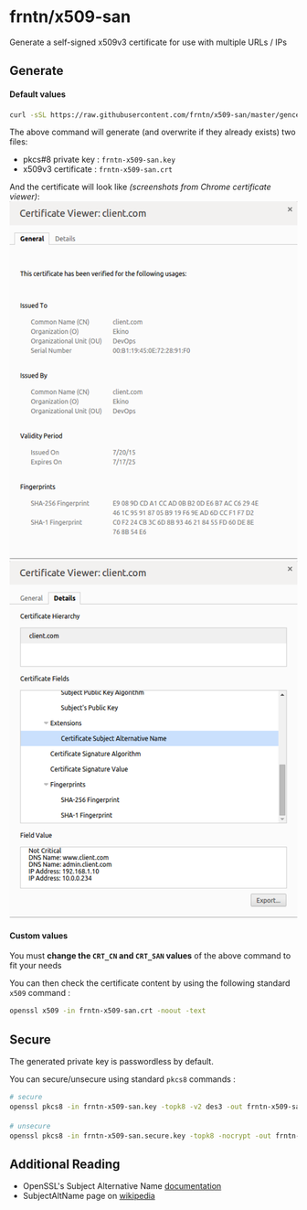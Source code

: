 # frntn/x509-san

Generate a self-signed x509v3 certificate for use with multiple URLs / IPs

## Generate

#### Default values

```bash
curl -sSL https://raw.githubusercontent.com/frntn/x509-san/master/gencert.sh | CRT_CN="client.com" CRT_SAN="DNS.1:www.client.com,DNS.2:admin.client.com,IP.1:192.168.1.10,IP.2:10.0.0.234" bash
```

The above command will generate (and overwrite if they already exists) two files:
 - pkcs#8 private key : `frntn-x509-san.key`
 - x509v3 certificate : `frntn-x509-san.crt`

And the certificate will look like *(screenshots from Chrome certificate viewer)*:
![certificate-viewer-summary](cert-summary.png)
![certificate-viewer-extensions-details](cert-details.png)

#### Custom values

You must **change the `CRT_CN` and `CRT_SAN` values** of the above command to fit your needs

You can then check the certificate content by using the following standard `x509` command :

```bash
openssl x509 -in frntn-x509-san.crt -noout -text
```

## Secure

The generated private key is passwordless by default. 

You can secure/unsecure using standard `pkcs8` commands :

```bash
# secure
openssl pkcs8 -in frntn-x509-san.key -topk8 -v2 des3 -out frntn-x509-san.secure.key

# unsecure
openssl pkcs8 -in frntn-x509-san.secure.key -topk8 -nocrypt -out frntn-x509-san.key
```

## Additional Reading

- OpenSSL's Subject Alternative Name [documentation](https://www.openssl.org/docs/apps/x509v3_config.html#Subject-Alternative-Name)
- SubjectAltName page on [wikipedia](https://en.wikipedia.org/wiki/SubjectAltName)
